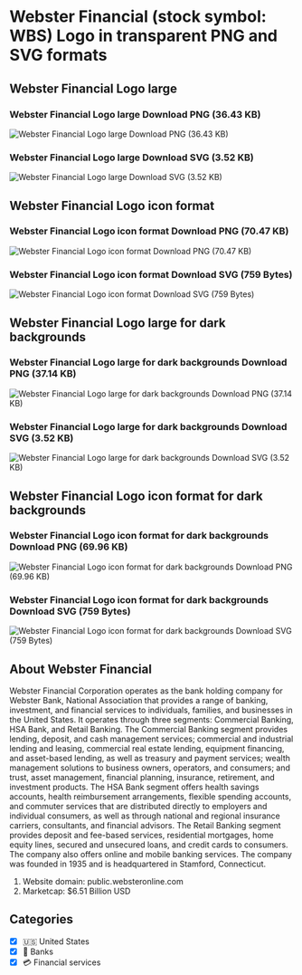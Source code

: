# Webster Financial (stock symbol: WBS) Logo in transparent PNG and SVG formats

## Webster Financial Logo large

### Webster Financial Logo large Download PNG (36.43 KB)

![Webster Financial Logo large Download PNG (36.43 KB)](/img/orig/WBS_BIG-b9dcbaa8.png)

### Webster Financial Logo large Download SVG (3.52 KB)

![Webster Financial Logo large Download SVG (3.52 KB)](/img/orig/WBS_BIG-30940d41.svg)

## Webster Financial Logo icon format

### Webster Financial Logo icon format Download PNG (70.47 KB)

![Webster Financial Logo icon format Download PNG (70.47 KB)](/img/orig/WBS-e8d11205.png)

### Webster Financial Logo icon format Download SVG (759 Bytes)

![Webster Financial Logo icon format Download SVG (759 Bytes)](/img/orig/WBS-45d23995.svg)

## Webster Financial Logo large for dark backgrounds

### Webster Financial Logo large for dark backgrounds Download PNG (37.14 KB)

![Webster Financial Logo large for dark backgrounds Download PNG (37.14 KB)](/img/orig/WBS_BIG.D-f1aa3d94.png)

### Webster Financial Logo large for dark backgrounds Download SVG (3.52 KB)

![Webster Financial Logo large for dark backgrounds Download SVG (3.52 KB)](/img/orig/WBS_BIG.D-94b7f251.svg)

## Webster Financial Logo icon format for dark backgrounds

### Webster Financial Logo icon format for dark backgrounds Download PNG (69.96 KB)

![Webster Financial Logo icon format for dark backgrounds Download PNG (69.96 KB)](/img/orig/WBS.D-dafa42a9.png)

### Webster Financial Logo icon format for dark backgrounds Download SVG (759 Bytes)

![Webster Financial Logo icon format for dark backgrounds Download SVG (759 Bytes)](/img/orig/WBS.D-fff42c57.svg)

## About Webster Financial

Webster Financial Corporation operates as the bank holding company for Webster Bank, National Association that provides a range of banking, investment, and financial services to individuals, families, and businesses in the United States. It operates through three segments: Commercial Banking, HSA Bank, and Retail Banking. The Commercial Banking segment provides lending, deposit, and cash management services; commercial and industrial lending and leasing, commercial real estate lending, equipment financing, and asset-based lending, as well as treasury and payment services; wealth management solutions to business owners, operators, and consumers; and trust, asset management, financial planning, insurance, retirement, and investment products. The HSA Bank segment offers health savings accounts, health reimbursement arrangements, flexible spending accounts, and commuter services that are distributed directly to employers and individual consumers, as well as through national and regional insurance carriers, consultants, and financial advisors. The Retail Banking segment provides deposit and fee-based services, residential mortgages, home equity lines, secured and unsecured loans, and credit cards to consumers. The company also offers online and mobile banking services. The company was founded in 1935 and is headquartered in Stamford, Connecticut.

1. Website domain: public.websteronline.com
2. Marketcap: $6.51 Billion USD


## Categories
- [x] 🇺🇸 United States
- [x] 🏦 Banks
- [x] 💳 Financial services
